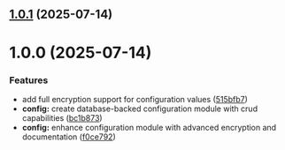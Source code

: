 ## [1.0.1](https://github.com/ElsiKora/NestJS-Crud-Config/compare/v1.0.0...v1.0.1) (2025-07-14)

# 1.0.0 (2025-07-14)


### Features

* add full encryption support for configuration values ([515bfb7](https://github.com/ElsiKora/NestJS-Crud-Config/commit/515bfb7a7d0f859b46a2f7ba5f54c65c54a788d0))
* **config:** create database-backed configuration module with crud capabilities ([bc1b873](https://github.com/ElsiKora/NestJS-Crud-Config/commit/bc1b8732f5682bc192adb42141ad72b6f596c5b3))
* **config:** enhance configuration module with advanced encryption and documentation ([f0ce792](https://github.com/ElsiKora/NestJS-Crud-Config/commit/f0ce792c0b36e2aa20752fcaf7ffe95c29ebd2c4))
